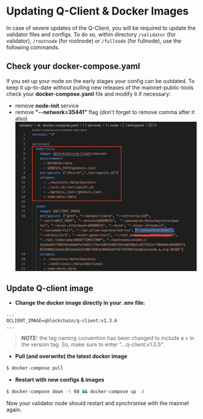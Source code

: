 # Updating Q-Client & Docker Images

In case of severe updates of the Q-Client, you will be required to update the validator files and configs.
To do so, within directory `/validator` (for validator), `/rootnode` (for rootnode) or `/fullnode` (for fullnode),
use the following commands.

## Check your docker-compose.yaml

If you set up your node on the early stages your config can be outdated. To keep it up-to-date without
pulling new releases of the mainnet-public-tools check your **docker-compose.yaml** file and modify it if necessary:

- remove **node-init** service
- remove **"--network=35441"** flag (don't forget to remove comma after it also)
  ![Screenshot](img/node-init.png)

## Update Q-client image

- **Change the docker image directly in your **.env** file:**

```
...
QCLIENT_IMAGE=qblockchain/q-client:v1.3.6
...
```
> **_NOTE:_**  the tag naming convention has been changed to include a v in the version tag. So, make sure to enter "...q-client:v1.3.5".

- **Pull (and overwrite) the latest docker image**

```bash
$ docker-compose pull
```

- **Restart with new configs & images**

```bash
$ docker-compose down -t 60 && docker-compose up -d
```

Now your validator node should restart and synchronise with the mainnet again.
